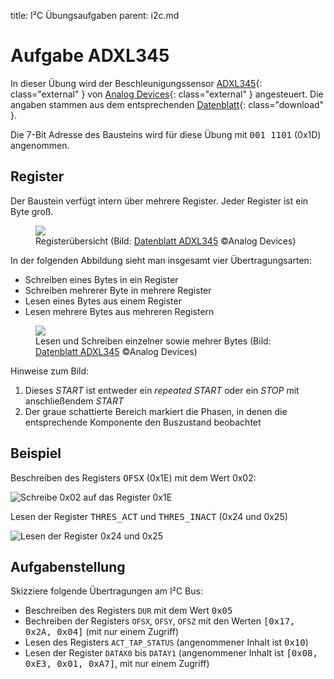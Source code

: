title: I&sup2;C Übungsaufgaben
parent: i2c.md

# Aufgabe ADXL345
In dieser Übung wird der Beschleunigungssensor [ADXL345](http://www.analog.com/en/products/mems/mems-accelerometers/adxl345.html){: class="external" } von [Analog Devices](http://www.analog.com/){: class="external" } angesteuert. Die angaben stammen aus dem entsprechenden [Datenblatt](http://www.analog.com/media/en/technical-documentation/data-sheets/ADXL345.pdf){: class="download" }.

Die 7-Bit Adresse des Bausteins wird für diese Übung mit <samp>001 1101</samp> (0x1D) angenommen.

## Register
Der Baustein verfügt intern über mehrere Register. Jeder Register ist ein Byte groß.
<figure><img src="{filename}adxl345_registers.svg"><figcaption>Registerübersicht (Bild: <a href="http://www.analog.com/media/en/technical-documentation/data-sheets/ADXL345.pdf">Datenblatt ADXL345</a> &copy;Analog Devices)</figcaption></figure>

In der folgenden Abbildung sieht man insgesamt vier Übertragungsarten:

* Schreiben eines Bytes in ein Register
* Schreiben mehrerer Byte in mehrere Register
* Lesen eines Bytes aus einem Register
* Lesen mehrere Bytes aus mehreren Registern

<figure><img src="{filename}adxl345_overview.svg"><figcaption>Lesen und Schreiben einzelner sowie mehrer Bytes (Bild: <a href="http://www.analog.com/media/en/technical-documentation/data-sheets/ADXL345.pdf">Datenblatt ADXL345</a> &copy;Analog Devices)</figcaption></figure>
Hinweise zum Bild:

1. Dieses *START* ist entweder ein *repeated START* oder ein *STOP* mit anschließendem *START*
2. Der graue schattierte Bereich markiert die Phasen, in denen die entsprechende Komponente den Buszustand beobachtet

## Beispiel

Beschreiben des Registers <samp>OFSX</samp> (0x1E) mit dem Wert 0x02:

![Schreibe 0x02 auf das Register 0x1E]({filename}i2c_write_0x1E_0x02.svg)

Lesen der Register <samp>THRES_ACT</samp> und <samp>THRES_INACT</samp> (0x24 und 0x25)

![Lesen der Register 0x24 und 0x25]({filename}i2c_read_0x24.svg)

## Aufgabenstellung
Skizziere folgende Übertragungen am I&sup2;C Bus:

* Beschreiben des Registers `DUR` mit dem Wert <samp>0x05</samp>
* Bechreiben der Registers `OFSX`, `OFSY`, `OFSZ` mit den  Werten <samp>[0x17, 0x2A, 0x04]</samp> (mit nur einem Zugriff)
* Lesen des Registers `ACT_TAP_STATUS` (angenommener Inhalt ist <samp>0x10</samp>)
* Lesen der Register `DATAX0` bis `DATAY1` (angenommener Inhalt ist <samp>[0x08, 0xE3, 0x01, 0xA7]</samp>, mit nur einem Zugriff)
